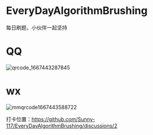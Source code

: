 # EveryDayAlgorithmBrushing
每日刷题，小伙伴一起坚持

# QQ

![qrcode_1667443287845](https://user-images.githubusercontent.com/73089592/199638169-27226e27-4075-49b2-8c5e-b9241054bc04.jpg)

# wx

![mmqrcode1667443588722](https://user-images.githubusercontent.com/73089592/199638675-56ea8433-9537-4f70-a9c6-a52c671cf9d4.png)



打卡位置：https://github.com/Sunny-117/EveryDayAlgorithmBrushing/discussions/2
